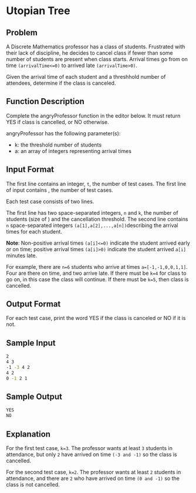 # Utopian Tree

## Problem

A Discrete Mathematics professor has a class of students. Frustrated with their lack of discipline, he decides to cancel class if fewer than some number of students are present when class starts. Arrival times go from on time `(arrivalTime<=0)` to arrived late `(arrivalTime>0)`.

Given the arrival time of each student and a threshhold number of attendees, determine if the class is canceled.

## Function Description

Complete the angryProfessor function in the editor below. It must return YES if class is cancelled, or NO otherwise.

angryProfessor has the following parameter(s):

* k: the threshold number of students
* a: an array of integers representing arrival times

## Input Format

The first line contains an integer, `t`, the number of test cases.
The first line of input contains , the number of test cases.

Each test case consists of two lines.

The first line has two space-separated integers, `n` and `k`, the number of students (size of ) and the cancellation threshold.
The second line contains `n` space-separated integers `(a[1],a[2],...,a[n])`describing the arrival times for each student.

**Note**: Non-positive arrival times `(a[i]<=0)` indicate the student arrived early or on time; positive arrival times `(a[i]>0)` indicate the student arrived `a[i]` minutes late.

For example, there are `n=6` students who arrive at times `a=[-1,-1,0,0,1,1]`. Four are there on time, and two arrive late. If there must be `k=4` for class to go on, in this case the class will continue. If there must be `k=5`, then class is cancelled.

## Output Format

For each test case, print the word YES if the class is canceled or NO if it is not.

## Sample Input

```bash
2
4 3
-1 -3 4 2
4 2
0 -1 2 1
```

## Sample Output

```bash
YES
NO
```

## Explanation

For the first test case, `k=3`. The professor wants at least `3` students in attendance, but only `2` have arrived on time `(-3 and -1)` so the class is cancelled.

For the second test case, `k=2`. The professor wants at least `2` students in attendance, and there are `2` who have arrived on time `(0 and -1)` so the class is not cancelled.
